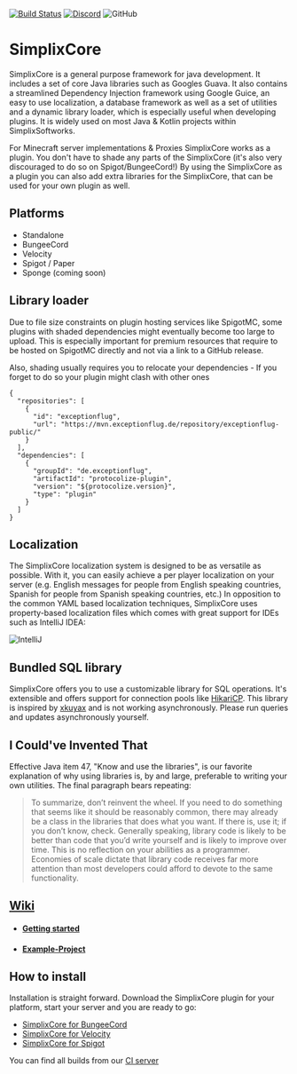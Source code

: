 [![Build Status](http://ci.exceptionflug.de/buildStatus/icon?job=SimplixCore)](http://ci.exceptionflug.de/job/SimplixCore/) [![Discord](https://img.shields.io/discord/752533664696369204?label=Discord)](https://discord.simplixsoft.com/) ![GitHub](https://img.shields.io/github/license/Simplix-Softworks/SimplixCore)
# SimplixCore

SimplixCore is a general purpose framework for java development.
It includes a set of core Java libraries such as Googles Guava.
It also contains a streamlined Dependency Injection framework using Google Guice,
an easy to use localization, a database framework as well as a set of utilities and a dynamic library loader, which is especially useful when developing plugins.
It is widely used on most Java & Kotlin projects within SimplixSoftworks.

For Minecraft server implementations & Proxies SimplixCore works as a plugin. 
You don't have to shade any parts of the SimplixCore (it's also very discouraged to do so on Spigot/BungeeCord!) 
By using the SimplixCore as a plugin you can also add extra libraries for the SimplixCore, that can be used for your own plugin as well.

## Platforms
- Standalone
- BungeeCord
- Velocity
- Spigot / Paper
- Sponge (coming soon)


## Library loader
Due to file size constraints on plugin hosting services like SpigotMC, some plugins with shaded dependencies might eventually become too large to upload. This is especially important for premium resources that require to be hosted on SpigotMC directly and not via a link to a GitHub release.

Also, shading usually requires you to relocate your dependencies - If you forget to do so your plugin might clash with other ones
```
{
  "repositories": [
    {
      "id": "exceptionflug",
      "url": "https://mvn.exceptionflug.de/repository/exceptionflug-public/"
    }
  ],
  "dependencies": [
    {
      "groupId": "de.exceptionflug",
      "artifactId": "protocolize-plugin",
      "version": "${protocolize.version}",
      "type": "plugin"
    }
  ]
}
```

## Localization
The SimplixCore localization system is designed to be as versatile as possible. With it, you can easily achieve a per player localization on your server (e.g. English messages for people from English speaking countries, Spanish for people from Spanish speaking countries, etc.) In opposition to the common YAML based localization techniques, SimplixCore uses property-based localization files which comes with great support for IDEs such as IntelliJ IDEA:

![IntelliJ](https://i.imgur.com/VoI5X6v.jpg)

## Bundled SQL library
SimplixCore offers you to use a customizable library for SQL operations. It's extensible and offers support for connection pools like [HikariCP](https://github.com/brettwooldridge/HikariCP). This library is inspired by [xkuyax](https://github.com/xkuyax) and is not working asynchronously. Please run queries and updates asynchronously yourself.

## I Could've Invented That
Effective Java item 47, "Know and use the libraries", is our favorite explanation of why using libraries is, by and large,
preferable to writing your own utilities. The final paragraph bears repeating:

> To summarize, don’t reinvent the wheel. If you need to do something that seems like it should be reasonably common,
> there may already be a class in the libraries that does what you want. If there is,
>use it; if you don’t know, check. Generally speaking, library code is likely to be better 
> than code that you’d write yourself and is likely to improve over time. This is no reflection 
>on your abilities as a programmer. Economies of scale dictate that library code receives far 
> more attention than most developers could afford to devote to the same functionality.

## [Wiki](https://github.com/Simplix-Softworks/SimplixCore/wiki)
- #### [Getting started](https://github.com/Simplix-Softworks/SimplixCore/wiki/Getting-started)
- #### [Example-Project](https://github.com/Simplix-Softworks/SimplixExample)


## How to install
Installation is straight forward. Download the SimplixCore plugin for your platform, start your server and you are ready to go:

- [SimplixCore for BungeeCord](https://ci.exceptionflug.de/job/SimplixCore/lastSuccessfulBuild/artifact/simplixcore-minecraft/simplixcore-minecraft-bungeecord/simplixcore-minecraft-bungeecord-plugin/target/SimplixCore-BungeeCord.jar)
- [SimplixCore for Velocity](https://ci.exceptionflug.de/job/SimplixCore/lastSuccessfulBuild/artifact/simplixcore-minecraft/simplixcore-minecraft-velocity/simplixcore-minecraft-velocity-plugin/target/SimplixCore-Velocity.jar)
- [SimplixCore for Spigot](https://ci.exceptionflug.de/job/SimplixCore/lastSuccessfulBuild/artifact/simplixcore-minecraft/simplixcore-minecraft-spigot/simplixcore-minecraft-spigot-plugin/target/SimplixCore-Spigot.jar)

You can find all builds from our [CI server](https://ci.exceptionflug.de/job/SimplixCore/)

